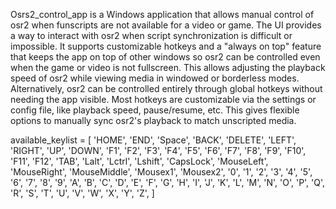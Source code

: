 Osrs2_control_app is a Windows application that allows manual control of osr2 when funscripts are not available for a video or game. The UI provides a way to interact with osr2 when script synchronization is difficult or impossible. It supports customizable hotkeys and a "always on top" feature that keeps the app on top of other windows so osr2 can be controlled even when the game or video is not fullscreen. This allows adjusting the playback speed of osr2 while viewing media in windowed or borderless modes. Alternatively, osr2 can be controlled entirely through global hotkeys without needing the app visible. Most hotkeys are customizable via the settings or config file, like playback speed, pause/resume, etc. This gives flexible options to manually sync osr2's playback to match unscripted media.



available_keylist = [
    'HOME', 
    'END',
    'Space',
    'BACK',
    'DELETE',
    'LEFT',
    'RIGHT',
    'UP', 
    'DOWN',
    'F1',
    'F2',
    'F3', 
    'F4',
    'F5',
    'F6',
    'F7',
    'F8',
    'F9',
    'F10',
    'F11',
    'F12',
    'TAB',
    'Lalt',
    'Lctrl',
    'Lshift',
    'CapsLock',
    'MouseLeft',
    'MouseRight',
    'MouseMiddle',
    'Mousex1',
    'Mousex2',
    '0',
    '1',
    '2',
    '3',
    '4',
    '5',
    '6',
    '7',
    '8',
    '9',
    'A',
    'B',
    'C',
    'D',
    'E',
    'F',
    'G',
    'H',
    'I',
    'J',
    'K',
    'L',
    'M',
    'N',
    'O',
    'P',
    'Q',
    'R',
    'S',
    'T',
    'U',
    'V',
    'W',
    'X',
    'Y',
    'Z',
]